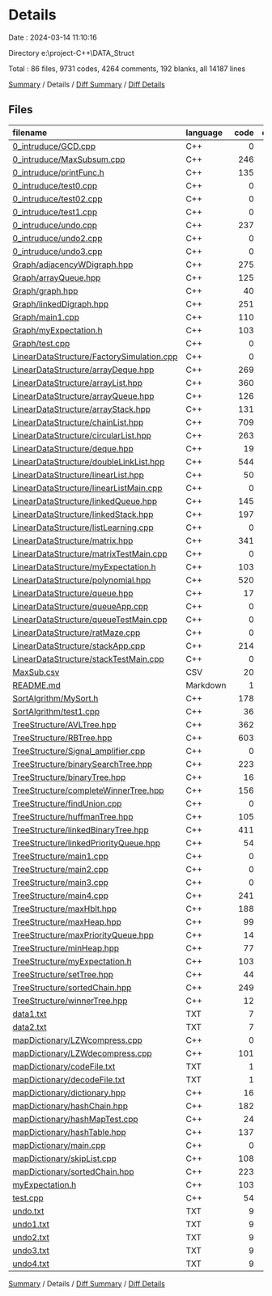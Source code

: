 # Details

Date : 2024-03-14 11:10:16

Directory e:\\project-C++\\DATA_Struct

Total : 86 files,  9731 codes, 4264 comments, 192 blanks, all 14187 lines

[Summary](results.md) / Details / [Diff Summary](diff.md) / [Diff Details](diff-details.md)

## Files
| filename | language | code | comment | blank | total |
| :--- | :--- | ---: | ---: | ---: | ---: |
| [0_intruduce/GCD.cpp](/0_intruduce/GCD.cpp) | C++ | 0 | 49 | 1 | 50 |
| [0_intruduce/MaxSubsum.cpp](/0_intruduce/MaxSubsum.cpp) | C++ | 246 | 43 | 7 | 296 |
| [0_intruduce/printFunc.h](/0_intruduce/printFunc.h) | C++ | 135 | 12 | 2 | 149 |
| [0_intruduce/test0.cpp](/0_intruduce/test0.cpp) | C++ | 0 | 84 | 5 | 89 |
| [0_intruduce/test02.cpp](/0_intruduce/test02.cpp) | C++ | 0 | 75 | 4 | 79 |
| [0_intruduce/test1.cpp](/0_intruduce/test1.cpp) | C++ | 0 | 58 | 2 | 60 |
| [0_intruduce/undo.cpp](/0_intruduce/undo.cpp) | C++ | 237 | 15 | 2 | 254 |
| [0_intruduce/undo2.cpp](/0_intruduce/undo2.cpp) | C++ | 0 | 145 | 0 | 145 |
| [0_intruduce/undo3.cpp](/0_intruduce/undo3.cpp) | C++ | 0 | 164 | 0 | 164 |
| [Graph/adjacencyWDigraph.hpp](/Graph/adjacencyWDigraph.hpp) | C++ | 275 | 29 | 3 | 307 |
| [Graph/arrayQueue.hpp](/Graph/arrayQueue.hpp) | C++ | 125 | 2 | 2 | 129 |
| [Graph/graph.hpp](/Graph/graph.hpp) | C++ | 40 | 3 | 1 | 44 |
| [Graph/linkedDigraph.hpp](/Graph/linkedDigraph.hpp) | C++ | 251 | 0 | 1 | 252 |
| [Graph/main1.cpp](/Graph/main1.cpp) | C++ | 110 | 37 | 0 | 147 |
| [Graph/myExpectation.h](/Graph/myExpectation.h) | C++ | 103 | 10 | 10 | 123 |
| [Graph/test.cpp](/Graph/test.cpp) | C++ | 0 | 90 | 7 | 97 |
| [LinearDataStructure/FactorySimulation.cpp](/LinearDataStructure/FactorySimulation.cpp) | C++ | 0 | 278 | 1 | 279 |
| [LinearDataStructure/arrayDeque.hpp](/LinearDataStructure/arrayDeque.hpp) | C++ | 269 | 10 | 4 | 283 |
| [LinearDataStructure/arrayList.hpp](/LinearDataStructure/arrayList.hpp) | C++ | 360 | 6 | 4 | 370 |
| [LinearDataStructure/arrayQueue.hpp](/LinearDataStructure/arrayQueue.hpp) | C++ | 126 | 2 | 2 | 130 |
| [LinearDataStructure/arrayStack.hpp](/LinearDataStructure/arrayStack.hpp) | C++ | 131 | 2 | 1 | 134 |
| [LinearDataStructure/chainList.hpp](/LinearDataStructure/chainList.hpp) | C++ | 709 | 38 | 3 | 750 |
| [LinearDataStructure/circularList.hpp](/LinearDataStructure/circularList.hpp) | C++ | 263 | 8 | 2 | 273 |
| [LinearDataStructure/deque.hpp](/LinearDataStructure/deque.hpp) | C++ | 19 | 0 | 0 | 19 |
| [LinearDataStructure/doubleLinkList.hpp](/LinearDataStructure/doubleLinkList.hpp) | C++ | 544 | 25 | 2 | 571 |
| [LinearDataStructure/linearList.hpp](/LinearDataStructure/linearList.hpp) | C++ | 50 | 0 | 0 | 50 |
| [LinearDataStructure/linearListMain.cpp](/LinearDataStructure/linearListMain.cpp) | C++ | 0 | 410 | 0 | 410 |
| [LinearDataStructure/linkedQueue.hpp](/LinearDataStructure/linkedQueue.hpp) | C++ | 145 | 0 | 1 | 146 |
| [LinearDataStructure/linkedStack.hpp](/LinearDataStructure/linkedStack.hpp) | C++ | 197 | 1 | 1 | 199 |
| [LinearDataStructure/listLearning.cpp](/LinearDataStructure/listLearning.cpp) | C++ | 0 | 126 | 3 | 129 |
| [LinearDataStructure/matrix.hpp](/LinearDataStructure/matrix.hpp) | C++ | 341 | 6 | 4 | 351 |
| [LinearDataStructure/matrixTestMain.cpp](/LinearDataStructure/matrixTestMain.cpp) | C++ | 0 | 127 | 0 | 127 |
| [LinearDataStructure/myExpectation.h](/LinearDataStructure/myExpectation.h) | C++ | 103 | 10 | 10 | 123 |
| [LinearDataStructure/polynomial.hpp](/LinearDataStructure/polynomial.hpp) | C++ | 520 | 3 | 4 | 527 |
| [LinearDataStructure/queue.hpp](/LinearDataStructure/queue.hpp) | C++ | 17 | 0 | 0 | 17 |
| [LinearDataStructure/queueApp.cpp](/LinearDataStructure/queueApp.cpp) | C++ | 0 | 346 | 5 | 351 |
| [LinearDataStructure/queueTestMain.cpp](/LinearDataStructure/queueTestMain.cpp) | C++ | 0 | 112 | 1 | 113 |
| [LinearDataStructure/ratMaze.cpp](/LinearDataStructure/ratMaze.cpp) | C++ | 0 | 157 | 0 | 157 |
| [LinearDataStructure/stackApp.cpp](/LinearDataStructure/stackApp.cpp) | C++ | 214 | 33 | 4 | 251 |
| [LinearDataStructure/stackTestMain.cpp](/LinearDataStructure/stackTestMain.cpp) | C++ | 0 | 325 | 1 | 326 |
| [MaxSub.csv](/MaxSub.csv) | CSV | 20 | 0 | 1 | 21 |
| [README.md](/README.md) | Markdown | 1 | 0 | 1 | 2 |
| [SortAlgrithm/MySort.h](/SortAlgrithm/MySort.h) | C++ | 178 | 60 | 6 | 244 |
| [SortAlgrithm/test1.cpp](/SortAlgrithm/test1.cpp) | C++ | 36 | 9 | 1 | 46 |
| [TreeStructure/AVLTree.hpp](/TreeStructure/AVLTree.hpp) | C++ | 362 | 53 | 6 | 421 |
| [TreeStructure/RBTree.hpp](/TreeStructure/RBTree.hpp) | C++ | 603 | 110 | 8 | 721 |
| [TreeStructure/Signal_amplifier.cpp](/TreeStructure/Signal_amplifier.cpp) | C++ | 0 | 106 | 1 | 107 |
| [TreeStructure/binarySearchTree.hpp](/TreeStructure/binarySearchTree.hpp) | C++ | 223 | 20 | 3 | 246 |
| [TreeStructure/binaryTree.hpp](/TreeStructure/binaryTree.hpp) | C++ | 16 | 0 | 0 | 16 |
| [TreeStructure/completeWinnerTree.hpp](/TreeStructure/completeWinnerTree.hpp) | C++ | 156 | 11 | 2 | 169 |
| [TreeStructure/findUnion.cpp](/TreeStructure/findUnion.cpp) | C++ | 0 | 95 | 1 | 96 |
| [TreeStructure/huffmanTree.hpp](/TreeStructure/huffmanTree.hpp) | C++ | 105 | 18 | 0 | 123 |
| [TreeStructure/linkedBinaryTree.hpp](/TreeStructure/linkedBinaryTree.hpp) | C++ | 411 | 17 | 8 | 436 |
| [TreeStructure/linkedPriorityQueue.hpp](/TreeStructure/linkedPriorityQueue.hpp) | C++ | 54 | 0 | 0 | 54 |
| [TreeStructure/main1.cpp](/TreeStructure/main1.cpp) | C++ | 0 | 194 | 0 | 194 |
| [TreeStructure/main2.cpp](/TreeStructure/main2.cpp) | C++ | 0 | 75 | 1 | 76 |
| [TreeStructure/main3.cpp](/TreeStructure/main3.cpp) | C++ | 0 | 186 | 1 | 187 |
| [TreeStructure/main4.cpp](/TreeStructure/main4.cpp) | C++ | 241 | 53 | 9 | 303 |
| [TreeStructure/maxHblt.hpp](/TreeStructure/maxHblt.hpp) | C++ | 188 | 21 | 2 | 211 |
| [TreeStructure/maxHeap.hpp](/TreeStructure/maxHeap.hpp) | C++ | 99 | 8 | 1 | 108 |
| [TreeStructure/maxPriorityQueue.hpp](/TreeStructure/maxPriorityQueue.hpp) | C++ | 14 | 0 | 0 | 14 |
| [TreeStructure/minHeap.hpp](/TreeStructure/minHeap.hpp) | C++ | 77 | 9 | 1 | 87 |
| [TreeStructure/myExpectation.h](/TreeStructure/myExpectation.h) | C++ | 103 | 10 | 10 | 123 |
| [TreeStructure/setTree.hpp](/TreeStructure/setTree.hpp) | C++ | 44 | 5 | 1 | 50 |
| [TreeStructure/sortedChain.hpp](/TreeStructure/sortedChain.hpp) | C++ | 249 | 0 | 4 | 253 |
| [TreeStructure/winnerTree.hpp](/TreeStructure/winnerTree.hpp) | C++ | 12 | 3 | 0 | 15 |
| [data1.txt](/data1.txt) | TXT | 7 | 0 | 0 | 7 |
| [data2.txt](/data2.txt) | TXT | 7 | 0 | 0 | 7 |
| [mapDictionary/LZWcompress.cpp](/mapDictionary/LZWcompress.cpp) | C++ | 0 | 133 | 1 | 134 |
| [mapDictionary/LZWdecompress.cpp](/mapDictionary/LZWdecompress.cpp) | C++ | 101 | 29 | 0 | 130 |
| [mapDictionary/codeFile.txt](/mapDictionary/codeFile.txt) | TXT | 1 | 0 | 0 | 1 |
| [mapDictionary/decodeFile.txt](/mapDictionary/decodeFile.txt) | TXT | 1 | 0 | 0 | 1 |
| [mapDictionary/dictionary.hpp](/mapDictionary/dictionary.hpp) | C++ | 16 | 0 | 0 | 16 |
| [mapDictionary/hashChain.hpp](/mapDictionary/hashChain.hpp) | C++ | 182 | 1 | 1 | 184 |
| [mapDictionary/hashMapTest.cpp](/mapDictionary/hashMapTest.cpp) | C++ | 24 | 3 | 1 | 28 |
| [mapDictionary/hashTable.hpp](/mapDictionary/hashTable.hpp) | C++ | 137 | 13 | 1 | 151 |
| [mapDictionary/main.cpp](/mapDictionary/main.cpp) | C++ | 0 | 152 | 1 | 153 |
| [mapDictionary/skipList.cpp](/mapDictionary/skipList.cpp) | C++ | 108 | 9 | 2 | 119 |
| [mapDictionary/sortedChain.hpp](/mapDictionary/sortedChain.hpp) | C++ | 223 | 0 | 3 | 226 |
| [myExpectation.h](/myExpectation.h) | C++ | 103 | 10 | 10 | 123 |
| [test.cpp](/test.cpp) | C++ | 54 | 10 | 0 | 64 |
| [undo.txt](/undo.txt) | TXT | 9 | 0 | 1 | 10 |
| [undo1.txt](/undo1.txt) | TXT | 9 | 0 | 1 | 10 |
| [undo2.txt](/undo2.txt) | TXT | 9 | 0 | 2 | 11 |
| [undo3.txt](/undo3.txt) | TXT | 9 | 0 | 0 | 9 |
| [undo4.txt](/undo4.txt) | TXT | 9 | 0 | 0 | 9 |

[Summary](results.md) / Details / [Diff Summary](diff.md) / [Diff Details](diff-details.md)